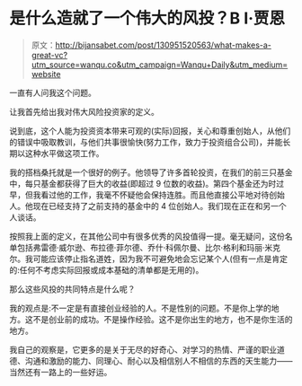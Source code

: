 # 是什么造就了一个伟大的风投？B I·贾恩

> 原文：<http://bijansabet.com/post/130951520563/what-makes-a-great-vc?utm_source=wanqu.co&utm_campaign=Wanqu+Daily&utm_medium=website>



一直有人问我这个问题。

让我首先给出我对伟大风险投资家的定义。

说到底，这个人能为投资资本带来可观的(实际)回报，关心和尊重创始人，从他们的错误中吸取教训，与他们共事很愉快(努力工作，致力于投资组合公司)，并能长期以这种水平做这项工作。

我的搭档桑托就是一个很好的例子。他领导了许多首轮投资，在我们的前三只基金中，每只基金都获得了巨大的收益(即超过 9 位数的收益)。第四个基金还为时过早，但我看过他的工作，我毫不怀疑他会保持连胜。而且他直接公平地对待创始人。他现在已经支持了之前支持的基金中的 4 位创始人。我们现在正在和另一个人谈话。

按照我上面的定义，在其他公司中有很多优秀的风投值得一提。毫无疑问，这份名单包括弗雷德·威尔逊、布拉德·菲尔德、乔什·科佩尔曼、比尔·格利和玛丽·米克尔。我可能应该停止指名道姓，因为我不可避免地会忘记某个人(但有一点是肯定的:任何不考虑实际回报或成本基础的清单都是无用的)。

那么这些风投的共同特点是什么呢？

我的观点是:不一定是有直接创业经验的人。不是性别的问题。不是你上学的地方。这不是创业前的成功。不是操作经验。这不是你出生的地方，也不是你生活的地方。

我自己的观察是，它更多的是关于无尽的好奇心、对学习的热情、严谨的职业道德、沟通和激励的能力、同理心、耐心以及相信别人不相信的东西的天生能力——当然还有一路上的一些好运。

